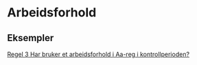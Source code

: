 # Arbeidsforhold

## Eksempler
[Regel 3 Har bruker et arbeidsforhold i Aa-reg i kontrollperioden?](regel_3.feature)
